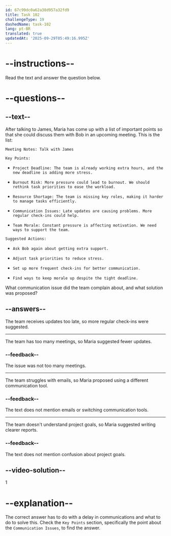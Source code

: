 ```yaml
---
id: 67c99dc0a62a38d957a32fd9
title: Task 102
challengeType: 19
dashedName: task-102
lang: pt-BR
translated: true
updatedAt: '2025-09-29T05:49:16.995Z'
---
```


<!-- READING -->

# --instructions--

Read the text and answer the question below.

# --questions--

## --text--

After talking to James, Maria has come up with a list of important points so that she could discuss them with Bob in an upcoming meeting. This is the list:

`Meeting Notes: Talk with James`

`Key Points:`

- `Project Deadline: The team is already working extra hours, and the new deadline is adding more stress.`

- `Burnout Risk: More pressure could lead to burnout. We should rethink task priorities to ease the workload.`

- `Resource Shortage: The team is missing key roles, making it harder to manage tasks efficiently.`

- `Communication Issues: Late updates are causing problems. More regular check-ins could help.`

- `Team Morale: Constant pressure is affecting motivation. We need ways to support the team.`

`Suggested Actions:`

- `Ask Bob again about getting extra support.`

- `Adjust task priorities to reduce stress.`

- `Set up more frequent check-ins for better communication.`

- `Find ways to keep morale up despite the tight deadline.`

What communication issue did the team complain about, and what solution was proposed?  

## --answers--  

The team receives updates too late, so more regular check-ins were suggested.

---  

The team has too many meetings, so Maria suggested fewer updates.

### --feedback--  

The issue was not too many meetings.

---  

The team struggles with emails, so Maria proposed using a different communication tool.

### --feedback--  

The text does not mention emails or switching communication tools.

---  

The team doesn't understand project goals, so Maria suggested writing clearer reports.

### --feedback--  

The text does not mention confusion about project goals.

## --video-solution--  

1

# --explanation--  

The correct answer has to do with a delay in communications and what to do to solve this. Check the `Key Points` section, specifically the point about the `Communication Issues`, to find the answer.

